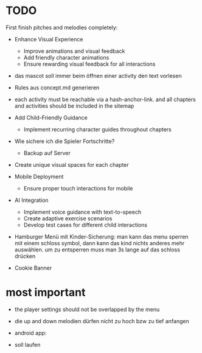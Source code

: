 TODO
====

First finish pitches and melodies completely:

- Enhance Visual Experience
    - Improve animations and visual feedback
    - Add friendly character animations
    - Ensure rewarding visual feedback for all interactions

- das mascot soll immer beim öffnen einer activity den text vorlesen

- Rules aus concept.md generieren

- each activity must be reachable via a hash-anchor-link. and all chapters and activities should be included in the sitemap

- Add Child-Friendly Guidance
    - Implement recurring character guides throughout chapters

- Wie sichere ich die Spieler Fortschritte? 
    - Backup auf Server

- Create unique visual spaces for each chapter

- Mobile Deployment
    - Ensure proper touch interactions for mobile
- AI Integration
    - Implement voice guidance with text-to-speech
    - Create adaptive exercise scenarios
    - Develop test cases for different child interactions

- Hamburger Menü mit Kinder-Sicherung: man kann das menu sperren mit einem schloss symbol, dann kann das kind nichts anderes mehr auswählen. um zu entsperren muss man 3s lange auf das schloss drücken

- Cookie Banner

# most important
- the player settings should not be overlapped by the menu
- die up and down melodien dürfen nicht zu hoch bzw zu tief anfangen


- android app:
 - soll laufen